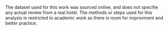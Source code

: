 The dataset used for this work was sourced online, and does not specifie any actual review from a real hotel.
The methods or steps used for this analysis is restricted to academic work as there is room for improvment and better practice. 

